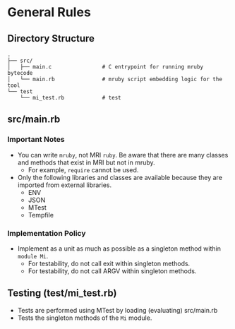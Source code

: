 # General Rules

## Directory Structure

```
.
├── src/
│   ├── main.c                # C entrypoint for running mruby bytecode
│   └── main.rb               # mruby script embedding logic for the tool
└── test
    └── mi_test.rb            # test
```

## src/main.rb

### Important Notes

- You can write `mruby`, not MRI `ruby`. Be aware that there are many classes and methods that exist in MRI but not in mruby.
  - For example, `require` cannot be used.
- Only the following libraries and classes are available because they are imported from external libraries.
  - ENV
  - JSON
  - MTest
  - Tempfile

### Implementation Policy

- Implement as a unit as much as possible as a singleton method within `module Mi`.
  - For testability, do not call exit within singleton methods.
  - For testability, do not call ARGV within singleton methods.

## Testing (test/mi_test.rb)

- Tests are performed using MTest by loading (evaluating) src/main.rb
- Tests the singleton methods of the `Mi` module.
